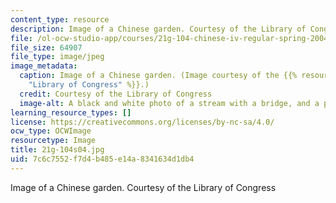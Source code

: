 ```yaml
---
content_type: resource
description: Image of a Chinese garden. Courtesy of the Library of Congress
file: /ol-ocw-studio-app/courses/21g-104-chinese-iv-regular-spring-2004/7c6c7552f7d4b485e14a8341634d1db4_21g-104s04.jpg
file_size: 64907
file_type: image/jpeg
image_metadata:
  caption: Image of a Chinese garden. (Image courtesy of the {{% resource_link "9aa7e054-beda-44d8-8804-f0bb1e6d8cc0"
    "Library of Congress" %}}.)
  credit: Courtesy of the Library of Congress
  image-alt: A black and white photo of a stream with a bridge, and a pagoda.
learning_resource_types: []
license: https://creativecommons.org/licenses/by-nc-sa/4.0/
ocw_type: OCWImage
resourcetype: Image
title: 21g-104s04.jpg
uid: 7c6c7552-f7d4-b485-e14a-8341634d1db4
---
```

Image of a Chinese garden. Courtesy of the Library of Congress